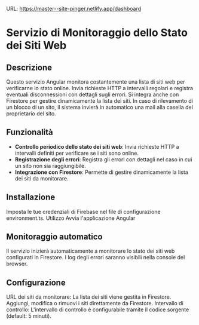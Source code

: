 URL: https://master--site-pinger.netlify.app/dashboard

# Servizio di Monitoraggio dello Stato dei Siti Web

## Descrizione

Questo servizio Angular monitora costantemente una lista di siti web per verificarne lo stato online. Invia richieste HTTP a intervalli regolari e registra eventuali disconnessioni con dettagli sugli errori. Si integra anche con Firestore per gestire dinamicamente la lista dei siti. In caso di rilevamento di un blocco di un sito, il sistema invierà in automatico una mail alla casella
del proprietario del sito.

## Funzionalità

- **Controllo periodico dello stato dei siti web**: Invia richieste HTTP a intervalli definiti per verificare se i siti sono online.
- **Registrazione degli errori**: Registra gli errori con dettagli nel caso in cui un sito non sia raggiungibile.
- **Integrazione con Firestore**: Permette di gestire dinamicamente la lista dei siti da monitorare.

## Installazione

Imposta le tue credenziali di Firebase nel file di configurazione environment.ts.
Utilizzo
Avvia l'applicazione Angular

## Monitoraggio automatico

Il servizio inizierà automaticamente a monitorare lo stato dei siti web configurati in Firestore.
I log degli errori saranno visibili nella console del browser.

## Configurazione
URL dei siti da monitorare: La lista dei siti viene gestita in Firestore. Aggiungi, modifica o rimuovi i siti direttamente da Firestore.
Intervallo di controllo: L'intervallo di controllo è configurabile tramite il codice sorgente (default: 5 minuti).

